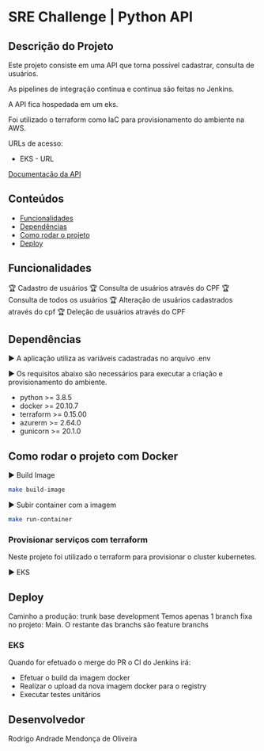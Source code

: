 # SRE Challenge | Python API

## Descrição do Projeto

Este projeto consiste em uma API que torna possível cadastrar, consulta de usuários.

As pipelines de integração continua e continua são feitas no Jenkins.

A API fica hospedada em um eks.

Foi utilizado o terraform como IaC para provisionamento do ambiente na AWS.

URLs de acesso:

- EKS - URL

[Documentação da API](https://docs.google.com/document/d/11iMVa0PZWp-1hjGak5RW7J1ey3WyasWJ/edit#)

## Conteúdos
   * [Funcionalidades](#funcionalidades)
   * [Dependências](#dependências)
   * [Como rodar o projeto](#como-rodar-o-projeto)
   * [Deploy](#deploy)

## Funcionalidades

:trophy: Cadastro de usuários
:trophy: Consulta de usuários através do CPF
:trophy: Consulta de todos os usuários
:trophy: Alteração de usuários cadastrados através do cpf
:trophy: Deleção de usuários através do CPF

## Dependências

:arrow_forward: A aplicação utiliza as variáveis cadastradas no arquivo .env

:arrow_forward: Os requisitos abaixo são necessários para executar a criação e provisionamento do ambiente.

- python >= 3.8.5
- docker >= 20.10.7
- terraform >= 0.15.00
- azurerm >= 2.64.0
- gunicorn >= 20.1.0

## Como rodar o projeto com Docker

:arrow_forward: Build Image

```sh
make build-image
```

:arrow_forward: Subir container com a imagem

```sh
make run-container
```

### Provisionar serviços com terraform

 Neste projeto foi utilizado o terraform para provisionar o cluster kubernetes.
 
 :arrow_forward: EKS

## Deploy

Caminho a produção: trunk base development
 Temos apenas 1 branch fixa no projeto: Main.
 O restante das branchs são feature branchs

 ### EKS

 Quando for efetuado o merge do PR o CI do Jenkins irá:
 - Efetuar o build da imagem docker
 - Realizar o upload da nova imagem docker para o registry
 - Executar testes unitários

 ## Desenvolvedor

 Rodrigo Andrade Mendonça de Oliveira